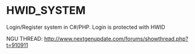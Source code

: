# HWID_SYSTEM
Login/Register system in C#/PHP. Login is protected with HWID

NGU THREAD: http://www.nextgenupdate.com/forums/showthread.php?t=910911
